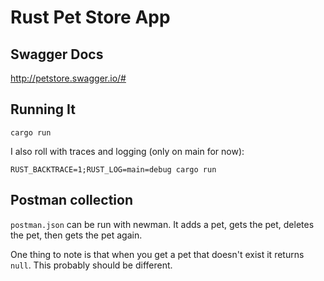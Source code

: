 # Rust Pet Store App

## Swagger Docs

http://petstore.swagger.io/#

## Running It

    cargo run

I also roll with traces and logging (only on main for now):

    RUST_BACKTRACE=1;RUST_LOG=main=debug cargo run

## Postman collection

`postman.json` can be run with newman. It adds a pet, gets the pet, deletes the pet, then gets the pet again.

One thing to note is that when you get a pet that doesn't exist it returns `null`. This probably should be different.